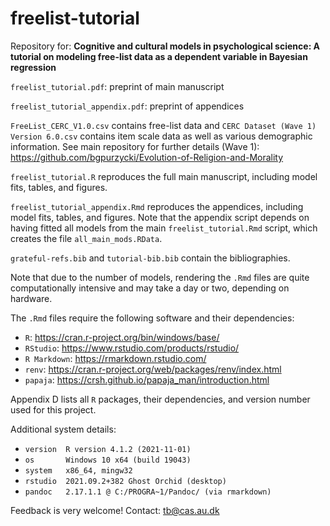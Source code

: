 # freelist-tutorial

Repository for: 
**Cognitive and cultural models in psychological science: A tutorial on modeling free-list data as a dependent variable in Bayesian regression**

`freelist_tutorial.pdf`: preprint of main manuscript

`freelist_tutorial_appendix.pdf`: preprint of appendices

`FreeList_CERC_V1.0.csv` contains free-list data and `CERC Dataset (Wave 1) Version 6.0.csv`
contains item scale data as well as various demographic information. See main repository for further
details (Wave 1): https://github.com/bgpurzycki/Evolution-of-Religion-and-Morality

`freelist_tutorial.R` reproduces the full main manuscript, including model fits, tables, and figures.

`freelist_tutorial_appendix.Rmd` reproduces the appendices, including model fits, tables, and figures.
Note that the appendix script depends on having fitted all models from the 
main `freelist_tutorial.Rmd` script, which creates the file `all_main_mods.RData`.

`grateful-refs.bib` and `tutorial-bib.bib` contain the bibliographies.

Note that due to the number of models, rendering the `.Rmd` files are quite computationally 
intensive and may take a day or two, depending on hardware.

The `.Rmd` files require the following software and their dependencies:
 - `R`: https://cran.r-project.org/bin/windows/base/
 - `RStudio`: https://www.rstudio.com/products/rstudio/
 - `R Markdown`: https://rmarkdown.rstudio.com/
 - `renv`: https://cran.r-project.org/web/packages/renv/index.html
 - `papaja`: https://crsh.github.io/papaja_man/introduction.html

Appendix D lists all `R` packages, their dependencies, and version number used for this project.

Additional system details:
 - `version  R version 4.1.2 (2021-11-01)`
 - `os       Windows 10 x64 (build 19043)`
 - `system   x86_64, mingw32`
 - `rstudio  2021.09.2+382 Ghost Orchid (desktop)`
 - `pandoc   2.17.1.1 @ C:/PROGRA~1/Pandoc/ (via rmarkdown)`

Feedback is very welcome! Contact: tb@cas.au.dk
